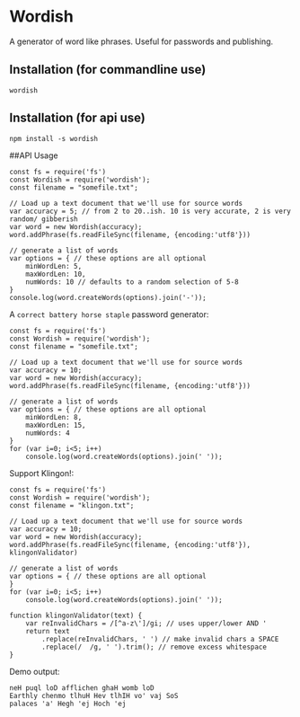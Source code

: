 # Wordish

A generator of word like phrases. Useful for passwords and publishing.

## Installation (for commandline use)

```npm install -g wordish
wordish
```

## Installation (for api use)

`npm install -s wordish`

##API Usage


```
const fs = require('fs')
const Wordish = require('wordish');
const filename = "somefile.txt"; 

// Load up a text document that we'll use for source words
var accuracy = 5; // from 2 to 20..ish. 10 is very accurate, 2 is very random/ gibberish
var word = new Wordish(accuracy);
word.addPhrase(fs.readFileSync(filename, {encoding:'utf8'}))

// generate a list of words
var options = { // these options are all optional
	minWordLen: 5,
	maxWordLen: 10,
	numWords: 10 // defaults to a random selection of 5-8
}
console.log(word.createWords(options).join('-'));
```

A `correct battery horse staple` password generator:

```
const fs = require('fs')
const Wordish = require('wordish');
const filename = "somefile.txt"; 

// Load up a text document that we'll use for source words
var accuracy = 10; 
var word = new Wordish(accuracy);
word.addPhrase(fs.readFileSync(filename, {encoding:'utf8'}))

// generate a list of words
var options = { // these options are all optional
	minWordLen: 8,
	maxWordLen: 15,
	numWords: 4 
}
for (var i=0; i<5; i++)
	console.log(word.createWords(options).join(' '));
```

Support Klingon!:

```
const fs = require('fs')
const Wordish = require('wordish');
const filename = "klingon.txt"; 

// Load up a text document that we'll use for source words
var accuracy = 10; 
var word = new Wordish(accuracy);
word.addPhrase(fs.readFileSync(filename, {encoding:'utf8'}), klingonValidator)

// generate a list of words
var options = { // these options are all optional
}
for (var i=0; i<5; i++)
	console.log(word.createWords(options).join(' '));

function klingonValidator(text) {
	var reInvalidChars = /[^a-z\']/gi; // uses upper/lower AND '
	return text 
		.replace(reInvalidChars, ' ') // make invalid chars a SPACE
		.replace(/  /g, ' ').trim(); // remove excess whitespace
}
```

Demo output:
```
neH puql loD afflichen ghaH womb loD
Earthly chenmo tlhuH Hev tlhIH vo' vaj SoS
palaces 'a' Hegh 'ej Hoch 'ej
```